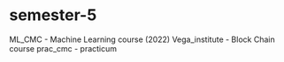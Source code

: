 # semester-5
ML_CMC - Machine Learning course (2022)
Vega_institute - Block Chain course
prac_cmc - practicum 
